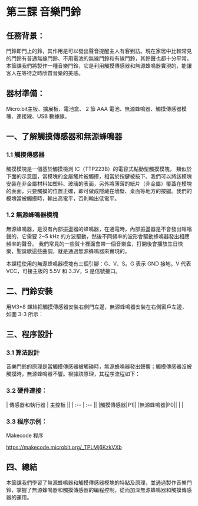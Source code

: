 # 第三課  音樂門鈴 

## 任務背景： 
<P>
    門鈴即門上的鈴，其作用是可以發出聲音提醒主人有客到訪。現在家居中比較常見的門鈴有普通無線門鈴、不用電池的無線門鈴和有線門鈴，其鈴聲也都十分平常。本節課我們將製作一種音樂門鈴，它是利用觸摸傳感器和無源蜂鳴器實現的，能讓客人在等待之時欣賞音樂的美感。 
<P>

## 器材準備： 
<P>
Micro:bit主板、擴展板、電池盒、 2 節 AAA 電池、無源蜂鳴器、觸摸傳感器模塊、連接線、USB 數據線。 
<P>

## 一、了解觸摸傳感器和無源蜂鳴器 

### 1.1 觸摸傳感器 
<P>
觸摸模塊是一個基於觸摸檢測 IC（TTP223B）的電容式點動型觸摸模塊， 類似於下面的示意圖，當模塊的金屬觸片被觸摸，相當於按鍵被按下。我們可以將該模塊安裝在非金屬材料如塑料、玻璃的表面，另外將薄薄的紙片（非金屬）覆蓋在模塊的表面，只要觸摸的位置正確，即可做成隱藏在墻壁、桌面等地方的按鍵。我們的模塊當被觸摸時，輸出高電平，否則輸出低電平。
<P>
 
### 1.2 無源蜂鳴器模塊 
<P>
    無源蜂鳴器，是沒有內部振盪器的蜂鳴器，在通電時，內部振盪器是不會發出嗡嗡聲的，它需要 2~5 kHz 的方波驅動，然後不同頻率的波形會驅動蜂鳴器發出相應頻率的聲音。 我們常見的一些賀卡裡面會帶一個音樂盒，打開後會播放生日快樂，聖誕歌這些曲調，就是通過無源蜂鳴器來實現的。 
<P>
<P>
    本課程使用的無源蜂鳴器模塊有三個引腳：G、V、S。G 表示 GND 接地，V 代表 VCC，可接主板的 5.5V 和 3.3V，S 是信號接口。 
<P>
 
## 二、門鈴安裝 
<P>    
用M3*8 螺絲把觸摸傳感器安裝右側門左邊，無源蜂鳴器安裝在右側窗戶左邊，如圖 3-3 所示：
<P>
 
## 三、程序設計 

### 3.1 算法設計 
<P>
音樂門鈴的原理是當觸摸傳感器被觸碰時，無源蜂鳴器發出聲響；觸摸傳感器沒被觸摸時，無源蜂鳴器不響。根據該原理，其程序流程如下： 
<P>

### 3.2 硬件連接： 

| 傳感器和執行器 | 主控板 ||
| :-- | :-- ||
|觸摸傳感器|P1||
|無源蜂鳴器|P0||
|    |
    
### 3.3 程序示例： 
<P>
Makecode 程序 

 

https://makecode.microbit.org/_TPLMj6KzkVXb 
<P>
 
## 四、總結 
<P>
本節課我們學習了無源蜂鳴器和觸摸傳感器模塊的特點及原理，並通過製作音樂門鈴，掌握了無源蜂鳴器和觸摸傳感器的編程控制，從而加深無源蜂鳴器和觸摸傳感器的運用。 
<P>
